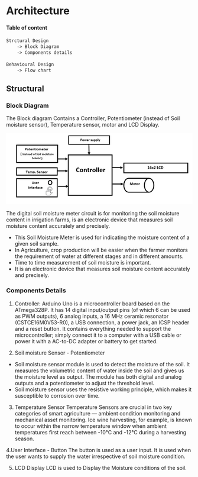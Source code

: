 # Architecture 
####  Table of content

    Strctural Design
        -> Block Diagram
        -> Components details
        
    Behavioural Design
        -> Flow chart
     
     
## Structural 
  ### Block Diagram

   The Block diagram Contains a Controller, Potentiometer (instead of Soil moisture sensor), Temperature sensor, motor and LCD Display.
   
  
   ![Block Diagram](https://github.com/ShamaTorgal/M2-EmbSys/blob/main/Project/2_Architecture/Block%20Diagram.png)


The digital soil moisture meter circuit is for monitoring the soil moisture content in irrigation farms, is an electronic device that measures soil moisture content accurately and precisely.
*	This Soil Moisture Meter is used for indicating the moisture content of a given soil sample.
*	In Agriculture, crop production will be easier when the farmer monitors the requirement of water at different stages and in different amounts. 
*	Time to time measurement of soil moisture is important.
*	It is an electronic device that measures soil moisture content accurately and precisely.

### Components Details

1.	Controller: 
Arduino Uno is a microcontroller board based on the ATmega328P. It has 14 digital input/output pins (of which 6 can be used as PWM outputs), 6 analog inputs, a 16 MHz ceramic resonator (CSTCE16M0V53-R0), a USB connection, a power jack, an ICSP header and a reset button. It contains everything needed to support the microcontroller; simply connect it to a computer with a USB cable or power it with a AC-to-DC adapter or battery to get started.


2.	Soil moisture Sensor - Potentiometer
   * Soil moisture sensor module is used to detect the moisture of the soil. It measures the volumetric content of water inside the soil and gives us the moisture level as output. The module has both digital and analog outputs and a potentiometer to adjust the threshold level.
   * Soil moisture sensor uses the resistive working principle, which makes it susceptible to corrosion over time. 
   

3.	Temperature Sensor
Temperature Sensors are crucial in two key categories of smart agriculture — ambient condition monitoring and mechanical asset monitoring. Ice wine harvesting, for example, is known to occur within the narrow temperature window when ambient temperatures first reach between -10°C and -12°C during a harvesting season.

4.User Interface - Button
The button is used as a user input. It is used when the user wants to supply the water irrespective of soil moisture condition. 

5.	LCD Display
LCD is used to Display the Moisture conditions of the soil.
